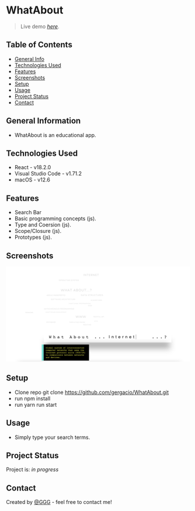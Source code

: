 # WhatAbout
> Live demo [_here_](). <!-- If you have the project hosted somewhere, include the link here. -->

## Table of Contents
* [General Info](#general-information)
* [Technologies Used](#technologies-used)
* [Features](#features)
* [Screenshots](#screenshots)
* [Setup](#setup)
* [Usage](#usage)
* [Project Status](#project-status)
* [Contact](#contact)
<!-- * [License](#license) -->

## General Information
- WhatAbout is an educational app.

## Technologies Used
- React - v18.2.0
- Visual Studio Code - v1.71.2
- macOS - v12.6

## Features
- Search Bar
- Basic programming concepts (js).
- Type and Coersion (js).
- Scope/Closure (js).
- Prototypes (js).



## Screenshots
![Example screenshot](./screenshots/home.png)


## Setup

<!-- Proceed to describe how to install / get started with the project. -->
- Clone repo git clone https://github.com/gergacio/WhatAbout.git
- run npm install
- run yarn run start


## Usage
<!-- How does one go about using it? -->
- Simply type your search terms.


## Project Status
Project is: _in progress_ 

## Contact
Created by [@GGG](http://3gbg.s3-website.eu-west-2.amazonaws.com/#intro) - feel free to contact me!